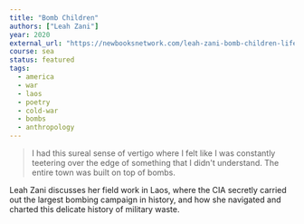```yaml
---
title: "Bomb Children"
authors: ["Leah Zani"]
year: 2020
external_url: "https://newbooksnetwork.com/leah-zani-bomb-children-life-in-the-former-battlefields-of-laos-duke-up-2019/"
course: sea
status: featured
tags:
  - america
  - war
  - laos
  - poetry
  - cold-war
  - bombs
  - anthropology  
---
```


> I had this sureal sense of vertigo where I felt like I was constantly teetering over the edge of something that I didn't understand. The entire town was built on top of bombs.

Leah Zani discusses her field work in Laos, where the CIA secretly carried out the largest bombing campaign in history, and how she navigated and charted this delicate history of military waste.

